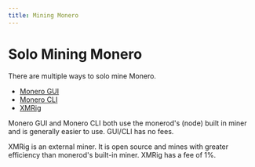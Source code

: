 ```yaml
---
title: Mining Monero
---
```

# Solo Mining Monero

There are multiple ways to solo mine Monero.

- [Monero GUI](./monero-gui-solo.md)
- [Monero CLI](./cli-solo.md)
- [XMRig](./xmrig-solo.md)

Monero GUI and Monero CLI both use the monerod's (node) built in miner and is generally easier to use. GUI/CLI has no fees.

XMRig is an external miner. It is open source and mines with greater efficiency than monerod's built-in miner. XMRig has a fee of 1%.
